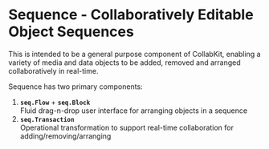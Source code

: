 # Sequence - Collaboratively Editable Object Sequences

This is intended to be a general purpose component of CollabKit, enabling a variety of media and data objects to be added, removed and arranged collaboratively in real-time.

Sequence has two primary components:

1. __``seq.Flow``__ + __``seq.Block``__<br>Fluid drag-n-drop user interface for arranging objects in a sequence
2. __``seq.Transaction``__<br>Operational transformation to support real-time collaboration for adding/removing/arranging
